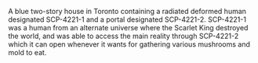 A blue two-story house in Toronto containing a radiated deformed human designated SCP-4221-1 and a portal designated SCP-4221-2. SCP-4221-1 was a human from an alternate universe where the Scarlet King destroyed the world, and was able to access the main reality through SCP-4221-2 which it can open whenever it wants for gathering various mushrooms and mold to eat.